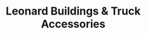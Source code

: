 ---
title: "Leonard Buildings & Truck Accessories"
url: /selma/leonard-buildings-and-truck-accessories/
shop: wholesale
---